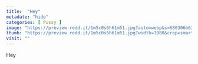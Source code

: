 ```yaml
---
title:  "Hey"
metadate: "hide"
categories: [ Pussy ]
image: "https://preview.redd.it/1m5c0s6h61m51.jpg?auto=webp&s=680306b63f2ce695fa2f2a20427ae3424d54cddb"
thumb: "https://preview.redd.it/1m5c0s6h61m51.jpg?width=1080&crop=smart&auto=webp&s=f327006adb1766b882ca0ea02f0839a6c1f24fce"
visit: ""
---
```

Hey
